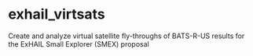 # exhail_virtsats
Create and analyze virtual satellite fly-throughs of BATS-R-US results for the ExHAIL Small Explorer (SMEX) proposal

